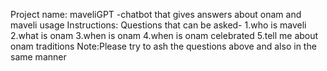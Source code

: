 Project name: maveliGPT
         -chatbot that gives answers about onam and maveli
usage Instructions:
                         Questions that can be asked-
      1.who is maveli
      2.what is onam
      3.when is onam
      4.when is onam celebrated
      5.tell me about onam traditions
                                    Note:Please try to ash the questions above and also in the same manner
